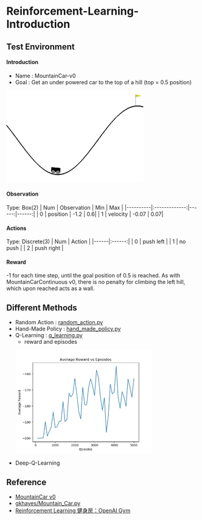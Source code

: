 # Reinforcement-Learning-Introduction

## Test Environment
#### Introduction
- Name : MountainCar-v0
- Goal : Get an under powered car to the top of a hill (top = 0.5 position)

<p align="left"><img src="assets/mountaincar-v0.jpg" width="360"\></p>

#### Observation
Type: Box(2)
|  Num  |      Observation     | Min | Max |
|----------|:-------------:|------:|------:|
| 0 | position | -1.2 | 0.6|
| 1 |  velocity | -0.07 | 0.07|

#### Actions
Type: Discrete(3)
| Num | Action |
|------|:------:|
| 0 | push left |
| 1 | no push |
| 2 | push right |

#### Reward
-1 for each time step, until the goal position of 0.5 is reached. As with MountainCarContinuous v0, there is no penalty for climbing the left hill, which upon reached acts as a wall.

## Different Methods
- Random Action : [random_action.py](https://github.com/TzuYuOu/Reinforcement-Learning-Introduction/blob/master/random_action.py)
- Hand-Made Policy : [hand_made_policy.py](https://github.com/TzuYuOu/Reinforcement-Learning-Introduction/blob/master/hand_made_policy.py)
- Q-Learning : [q_learning.py](https://github.com/TzuYuOu/Reinforcement-Learning-Introduction/blob/master/q_learning.py)
    - reward and episodes
    <p align="left"><img src="assets/rewards.jpg" width="360"\></p>
- Deep-Q-Learning










## Reference
- [MountainCar v0](https://github.com/openai/gym/wiki/MountainCar-v0)
- [gkhayes/Mountain_Car.py](https://gist.github.com/gkhayes/3d154e0505e31d6367be22ed3da2e955)
- [Reinforcement Learning 健身房：OpenAI Gym](https://medium.com/pyladies-taiwan/reinforcement-learning-%E5%81%A5%E8%BA%AB%E6%88%BF-openai-gym-e2ad99311efc)

